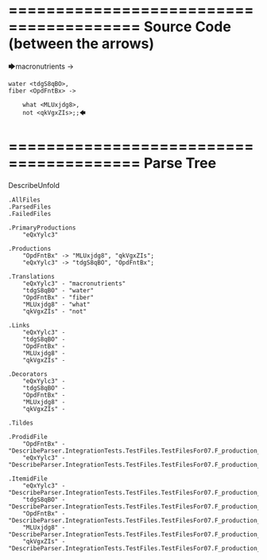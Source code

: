 ========================================
Source Code (between the arrows)
========================================

🡆macronutrients <eQxYylc3> ->

    water <tdgS8qBO>,
	fiber <OpdFntBx> ->

        what <MLUxjdg8>,
        not <qkVgxZIs>;;🡄

========================================
Parse Tree
========================================
DescribeUnfold

    .AllFiles
    .ParsedFiles
    .FailedFiles

    .PrimaryProductions
        "eQxYylc3" 

    .Productions
        "OpdFntBx" -> "MLUxjdg8", "qkVgxZIs";
        "eQxYylc3" -> "tdgS8qBO", "OpdFntBx";

    .Translations
        "eQxYylc3" - "macronutrients"
        "tdgS8qBO" - "water"
        "OpdFntBx" - "fiber"
        "MLUxjdg8" - "what"
        "qkVgxZIs" - "not"

    .Links
        "eQxYylc3" - 
        "tdgS8qBO" - 
        "OpdFntBx" - 
        "MLUxjdg8" - 
        "qkVgxZIs" - 

    .Decorators
        "eQxYylc3" - 
        "tdgS8qBO" - 
        "OpdFntBx" - 
        "MLUxjdg8" - 
        "qkVgxZIs" - 

    .Tildes

    .ProdidFile
        "OpdFntBx" - "DescribeParser.IntegrationTests.TestFiles.TestFilesFor07.F_production_in_production2.ds"
        "eQxYylc3" - "DescribeParser.IntegrationTests.TestFiles.TestFilesFor07.F_production_in_production2.ds"

    .ItemidFile
        "eQxYylc3" - "DescribeParser.IntegrationTests.TestFiles.TestFilesFor07.F_production_in_production2.ds"
        "tdgS8qBO" - "DescribeParser.IntegrationTests.TestFiles.TestFilesFor07.F_production_in_production2.ds"
        "OpdFntBx" - "DescribeParser.IntegrationTests.TestFiles.TestFilesFor07.F_production_in_production2.ds"
        "MLUxjdg8" - "DescribeParser.IntegrationTests.TestFiles.TestFilesFor07.F_production_in_production2.ds"
        "qkVgxZIs" - "DescribeParser.IntegrationTests.TestFiles.TestFilesFor07.F_production_in_production2.ds"

